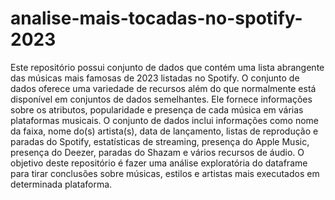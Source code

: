 # analise-mais-tocadas-no-spotify-2023

Este repositório possui conjunto de dados que contém uma lista abrangente das músicas mais famosas de 2023 listadas no Spotify. O conjunto de dados oferece uma variedade de recursos além do que normalmente está disponível em conjuntos de dados semelhantes. Ele fornece informações sobre os atributos, popularidade e presença de cada música em várias plataformas musicais. O conjunto de dados inclui informações como nome da faixa, nome do(s) artista(s), data de lançamento, listas de reprodução e paradas do Spotify, estatísticas de streaming, presença do Apple Music, presença do Deezer, paradas do Shazam e vários recursos de áudio.
O objetivo deste repositório é fazer uma análise exploratória do dataframe para tirar conclusões sobre músicas, estilos e artistas mais executados em determinada plataforma.
